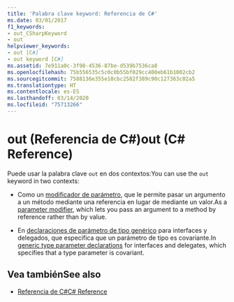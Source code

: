 ```yaml
---
title: 'Palabra clave keyword: Referencia de C#'
ms.date: 03/01/2017
f1_keywords:
- out_CSharpKeyword
- out
helpviewer_keywords:
- out [C#]
- out keyword [C#]
ms.assetid: 7e911a0c-3f98-4536-87be-d539b7536ca8
ms.openlocfilehash: 75b556535c5c0c0b55bf029cc400eb61b1002cb2
ms.sourcegitcommit: 7588136e355e10cbc2582f389c90c127363c02a5
ms.translationtype: HT
ms.contentlocale: es-ES
ms.lasthandoff: 03/14/2020
ms.locfileid: "75713266"
---
```

# <a name="out-c-reference"></a><span data-ttu-id="24e31-102">out (Referencia de C#)</span><span class="sxs-lookup"><span data-stu-id="24e31-102">out (C# Reference)</span></span>

<span data-ttu-id="24e31-103">Puede usar la palabra clave `out` en dos contextos:</span><span class="sxs-lookup"><span data-stu-id="24e31-103">You can use the `out` keyword in two contexts:</span></span>

- <span data-ttu-id="24e31-104">Como un [modificador de parámetro](out-parameter-modifier.md), que le permite pasar un argumento a un método mediante una referencia en lugar de mediante un valor.</span><span class="sxs-lookup"><span data-stu-id="24e31-104">As a [parameter modifier](out-parameter-modifier.md), which lets you pass an argument to a method by reference rather than by value.</span></span>

- <span data-ttu-id="24e31-105">En [declaraciones de parámetro de tipo genérico](out-generic-modifier.md) para interfaces y delegados, que especifica que un parámetro de tipo es covariante.</span><span class="sxs-lookup"><span data-stu-id="24e31-105">In [generic type parameter declarations](out-generic-modifier.md) for interfaces and delegates, which specifies that a type parameter is covariant.</span></span>

## <a name="see-also"></a><span data-ttu-id="24e31-106">Vea también</span><span class="sxs-lookup"><span data-stu-id="24e31-106">See also</span></span>

- [<span data-ttu-id="24e31-107">Referencia de C#</span><span class="sxs-lookup"><span data-stu-id="24e31-107">C# Reference</span></span>](../index.md)
